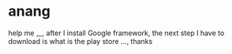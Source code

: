# anang
help me ,,,, after I install Google framework, the next step I have to download is what is the play store ..., thanks
